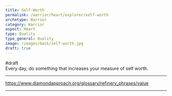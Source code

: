 ```yaml
---
title: Self-Worth
permalink: /warrior/heart/explorer/self-worth
archetype: Warrior
category: Warrior
aspect: Heart
type: Quality
type_general: Quality
image: /images/back/self-worth.jpg
draft: true
---
```

#draft   
Every day, do something that increases your measure of self worth.   
  
---  
https://www.diamondapproach.org/glossary/refinery_phrases/value  

---
